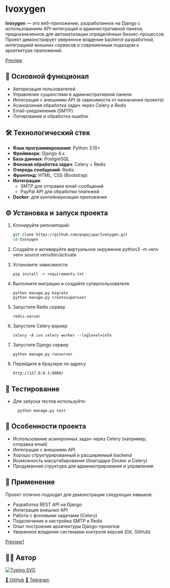 # Ivoxygen

**Ivoxygen** — это веб-приложение, разработанное на Django с использованием API-интеграций и административной панели, предназначенное для автоматизации определённых бизнес-процессов. Проект демонстрирует уверенное владение backend-разработкой, интеграцией внешних сервисов и современным подходом к архитектуре приложений.

[Preview](/ivoxygen/static/images/preview.png)

## 🚀 Основной функционал

-   Авторизация пользователей
-   Управление сущностями в административной панели
-   Интеграция с внешними API (в зависимости от назначения проекта)
-   Асинхронная обработка задач через Celery и Redis
-   Email-уведомления (SMTP)
-   Логирование и обработка ошибок

## 🛠️ Технологический стек

-   **Язык программирования**: Python 3.10+
-   **Фреймворк**: Django 4.x
-   **База данных**: PostgreSQL
-   **Фоновая обработка задач**: Celery + Redis
-   **Очередь сообщений**: Redis
-   **Фронтенд**: HTML, CSS (Bootstrap)
-   **Интеграции**:
    -   SMTP для отправки email-сообщений
    -   PayPal API для обработки платежей
-   **Docker**: для контейнеризации приложения

## ⚙️ Установка и запуск проекта

1.  Клонируйте репозиторий:
    ```bash
    git clone https://github.com/pupajupa/Ivoxygen.git
    cd Ivoxygen
    ```
2.  Создайте и активируйте виртуальное окружение
    python3 -m venv venv
    source venv/bin/activate

3.  Установите зависимости

        pip install -r requirements.txt

4.  Выполните миграции и создайте суперпользователя

        python manage.py migrate
        python manage.py createsuperuser

5.  Запустите Redis сервер

        redis-server

6.  Запустите Celery воркер

        celery -A ivo celery worker --loglevel=info

7.  Запустите Django сервер

        python manage.py runserver

8.  Перейдите в браузере по адресу

        http://127.0.0.1:8000/

## 🧪 Тестирование

-   Для запуска тестов используйте:

          python manage.py test

## 📌 Особенности проекта

-   Использование асинхронных задач через Celery (например, отправка email)
-   Интеграция с внешними API
-   Хорошо структурированный и расширяемый backend
-   Возможность масштабирования (благодаря Docker и Celery)
-   Продуманная структура для администрирования и управления

## 💼 Применение

Проект отлично подходит для демонстрации следующих навыков:

-   Разработка REST API на Django
-   Интеграция внешних API
-   Работа с фоновыми задачами (Celery)
-   Подключение и настройка SMTP и Redis
-   Опыт построения архитектуры Django-проектов
-   Уверенное владение системами контроля версий (Git, GitHub)

[Preview1](/Ivoxygen/ivoxygen/static/images/preview1.png)

## 🧑‍💻 Автор

[![Typing SVG](https://readme-typing-svg.herokuapp.com?color=%2336BCF7&lines=Maksim+Antikhovitch+)](https://git.io/typing-svg)

[👤 GitHub](https://github.com/pupajupa) [💌 Telegram](https://t.me/vyshelpoparit)
